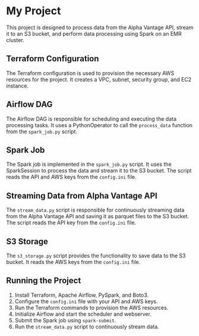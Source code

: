 # My Project

This project is designed to process data from the Alpha Vantage API, stream it to an S3 bucket, and perform data processing using Spark on an EMR cluster.

## Terraform Configuration

The Terraform configuration is used to provision the necessary AWS resources for the project. It creates a VPC, subnet, security group, and EC2 instance.

## Airflow DAG

The Airflow DAG is responsible for scheduling and executing the data processing tasks. It uses a PythonOperator to call the `process_data` function from the `spark_job.py` script.

## Spark Job

The Spark job is implemented in the `spark_job.py` script. It uses the SparkSession to process the data and stream it to the S3 bucket. The script reads the API and AWS keys from the `config.ini` file.

## Streaming Data from Alpha Vantage API

The `stream_data.py` script is responsible for continuously streaming data from the Alpha Vantage API and saving it as parquet files to the S3 bucket. The script reads the API key from the `config.ini` file.

## S3 Storage

The `s3_storage.py` script provides the functionality to save data to the S3 bucket. It reads the AWS keys from the `config.ini` file.

## Running the Project

1. Install Terraform, Apache Airflow, PySpark, and Boto3.
2. Configure the `config.ini` file with your API and AWS keys.
3. Run the Terraform commands to provision the AWS resources.
4. Initialize Airflow and start the scheduler and webserver.
5. Submit the Spark job using `spark-submit`.
6. Run the `stream_data.py` script to continuously stream data.